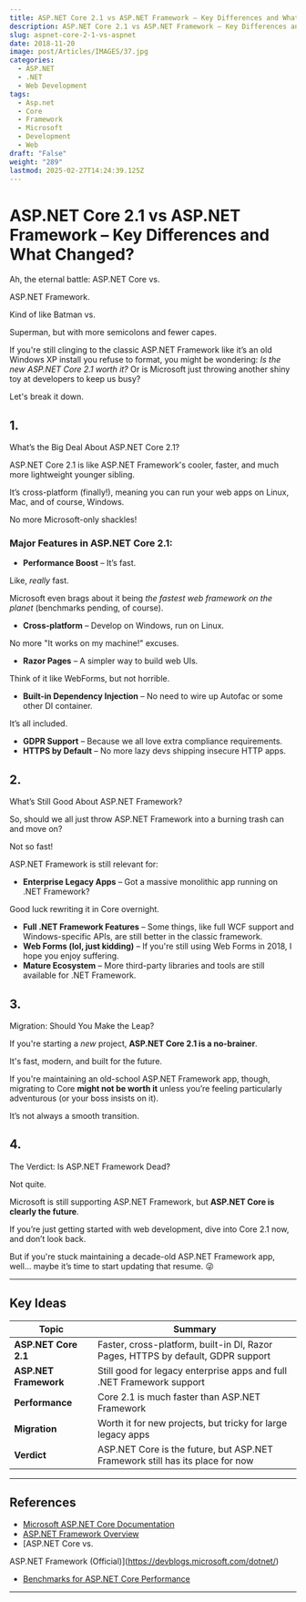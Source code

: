 ```yaml
---
title: ASP.NET Core 2.1 vs ASP.NET Framework – Key Differences and What Changed?
description: ASP.NET Core 2.1 vs ASP.NET Framework – Key Differences and What Changed?
slug: aspnet-core-2-1-vs-aspnet
date: 2018-11-20
image: post/Articles/IMAGES/37.jpg
categories:
  - ASP.NET
  - .NET
  - Web Development
tags:
  - Asp.net
  - Core
  - Framework
  - Microsoft
  - Development
  - Web
draft: "False"
weight: "289"
lastmod: 2025-02-27T14:24:39.125Z
---
```

# ASP.NET Core 2.1 vs ASP.NET Framework – Key Differences and What Changed?

Ah, the eternal battle: ASP.NET Core vs.

ASP.NET Framework.

Kind of like Batman vs.

Superman, but with more semicolons and fewer capes.

If you're still clinging to the classic ASP.NET Framework like it’s an old Windows XP install you refuse to format, you might be wondering: *Is the new ASP.NET Core 2.1 worth it?* Or is Microsoft just throwing another shiny toy at developers to keep us busy?

Let's break it down.

## 1.

What’s the Big Deal About ASP.NET Core 2.1?

ASP.NET Core 2.1 is like ASP.NET Framework's cooler, faster, and much more lightweight younger sibling.

It’s cross-platform (finally!), meaning you can run your web apps on Linux, Mac, and of course, Windows.

No more Microsoft-only shackles!

### Major Features in ASP.NET Core 2.1:

* **Performance Boost** – It’s fast.

Like, *really* fast.

Microsoft even brags about it being *the fastest web framework on the planet* (benchmarks pending, of course).

* **Cross-platform** – Develop on Windows, run on Linux.

No more "It works on my machine!" excuses.

* **Razor Pages** – A simpler way to build web UIs.

Think of it like WebForms, but not horrible.

* **Built-in Dependency Injection** – No need to wire up Autofac or some other DI container.

It’s all included.

* **GDPR Support** – Because we all love extra compliance requirements.
* **HTTPS by Default** – No more lazy devs shipping insecure HTTP apps.

## 2.

What’s Still Good About ASP.NET Framework?

So, should we all just throw ASP.NET Framework into a burning trash can and move on?

Not so fast!

ASP.NET Framework is still relevant for:

* **Enterprise Legacy Apps** – Got a massive monolithic app running on .NET Framework?

Good luck rewriting it in Core overnight.

* **Full .NET Framework Features** – Some things, like full WCF support and Windows-specific APIs, are still better in the classic framework.
* **Web Forms (lol, just kidding)** – If you're still using Web Forms in 2018, I hope you enjoy suffering.
* **Mature Ecosystem** – More third-party libraries and tools are still available for .NET Framework.

## 3.

Migration: Should You Make the Leap?

If you're starting a *new* project, **ASP.NET Core 2.1 is a no-brainer**.

It's fast, modern, and built for the future.

If you're maintaining an old-school ASP.NET Framework app, though, migrating to Core **might not be worth it** unless you’re feeling particularly adventurous (or your boss insists on it).

It’s not always a smooth transition.

## 4.

The Verdict: Is ASP.NET Framework Dead?

Not quite.

Microsoft is still supporting ASP.NET Framework, but **ASP.NET Core is clearly the future**.

If you’re just getting started with web development, dive into Core 2.1 now, and don’t look back.

But if you're stuck maintaining a decade-old ASP.NET Framework app, well… maybe it’s time to start updating that resume. 😜

***

## Key Ideas

| Topic                 | Summary                                                                          |
| --------------------- | -------------------------------------------------------------------------------- |
| **ASP.NET Core 2.1**  | Faster, cross-platform, built-in DI, Razor Pages, HTTPS by default, GDPR support |
| **ASP.NET Framework** | Still good for legacy enterprise apps and full .NET Framework support            |
| **Performance**       | Core 2.1 is much faster than ASP.NET Framework                                   |
| **Migration**         | Worth it for new projects, but tricky for large legacy apps                      |
| **Verdict**           | ASP.NET Core is the future, but ASP.NET Framework still has its place for now    |

***

## References

* [Microsoft ASP.NET Core Documentation](https://docs.microsoft.com/en-us/aspnet/core/)
* [ASP.NET Framework Overview](https://docs.microsoft.com/en-us/aspnet/overview)
* \[ASP.NET Core vs.

ASP.NET Framework (Official)]\(https://devblogs.microsoft.com/dotnet/)

* [Benchmarks for ASP.NET Core Performance](https://benchmarksgame.alioth.debian.org/)

***
